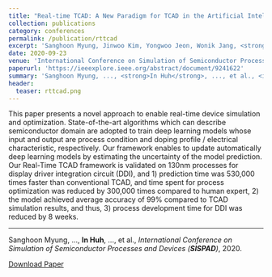 ```yaml
---
title: "Real-time TCAD: A New Paradigm for TCAD in the Artificial Intelligence Era"
collection: publications
category: conferences
permalink: /publication/rttcad
excerpt: 'Sanghoon Myung, Jinwoo Kim, Yongwoo Jeon, Wonik Jang, <strong>In Huh</strong>, Jaemin Kim, Songyi Han, Kang-hyun Baek, Jisu Ryu, Yoon-Suk Kim, Jiseong Doh, Jae-ho Kim, Changwook Jeong, Dae Sin Kim'
date: 2020-09-23
venue: 'International Conference on Simulation of Semiconductor Processes and Devices (<strong>SISPAD</strong>)'
paperurl: 'https://ieeexplore.ieee.org/abstract/document/9241622'
summary: 'Sanghoon Myung, ..., <strong>In Huh</strong>, ..., et al., <i>International Conference on Simulation of Semiconductor Processes and Devices (<strong>SISPAD</strong>)</i>, 2020.'
header:
  teaser: rttcad.png
---
```

This paper presents a novel approach to enable real-time device simulation and optimization. State-of-the-art algorithms which can describe semiconductor domain are adopted to train deep learning models whose input and output are process condition and doping profile / electrical characteristic, respectively. Our framework enables to update automatically deep learning models by estimating the uncertainty of the model prediction. Our Real-Time TCAD framework is validated on 130nm processes for display driver integration circuit (DDI), and 1) prediction time was 530,000 times faster than conventional TCAD, and time spent for process optimization was reduced by 300,000 times compared to human expert, 2) the model achieved average accuracy of 99% compared to TCAD simulation results, and thus, 3) process development time for DDI was reduced by 8 weeks.

<hr>

Sanghoon Myung, ..., <strong>In Huh</strong>, ..., et al., <i>International Conference on Simulation of Semiconductor Processes and Devices (<strong>SISPAD</strong>)</i>, 2020.

[Download Paper](https://ieeexplore.ieee.org/abstract/document/9241622)
